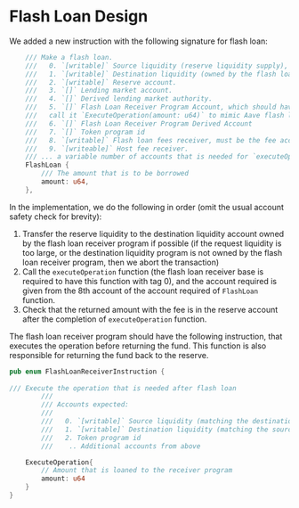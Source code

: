 # Flash Loan Design

We added a new instruction with the following signature for flash loan:
```rust
    /// Make a flash loan.
    ///   0. `[writable]` Source liquidity (reserve liquidity supply), minted by reserve liquidity mint
    ///   1. `[writable]` Destination liquidity (owned by the flash loan receiver program)
    ///   2. `[writable]` Reserve account.
    ///   3. `[]` Lending market account.
    ///   4. `[]` Derived lending market authority.
    ///   5. `[]` Flash Loan Receiver Program Account, which should have a function (which we will
    ///   call it `ExecuteOperation(amount: u64)` to mimic Aave flash loan) that has tag of 0.
    ///   6. `[]` Flash Loan Receiver Program Derived Account
    ///   7. `[]` Token program id
    ///   8. `[writable]` Flash loan fees receiver, must be the fee account specified at InitReserve.
    ///   9. `[writeable]` Host fee receiver.
    /// ... a variable number of accounts that is needed for `executeOperation(amount: u64)`.
    FlashLoan {
        /// The amount that is to be borrowed
        amount: u64,
    },
```
In the implementation, we do the following in order (omit the usual account safety check for brevity):
1. Transfer the reserve liquidity to the destination liquidity account owned by the flash loan receiver program if possible (if the request liquidity is too large, or the destination liquidity program is not owned by the flash loan receiver program, then we abort the transaction)
2. Call the `executeOperation` function (the flash loan receiver base is required to have this function with tag 0), and the account required is given from the 8th account of the account required of `FlashLoan` function.
3. Check that the returned amount with the fee is in the reserve account after the completion of `executeOperation` function.

The flash loan receiver program should have the following instruction, that executes the operation before returning the fund. This function is also responsible for returning the fund back to the reserve.

```rust
pub enum FlashLoanReceiverInstruction {
	
/// Execute the operation that is needed after flash loan
    	///
    	/// Accounts expected:
    	///
        ///   0. `[writable]` Source liquidity (matching the destination from above)
        ///   1. `[writable]` Destination liquidity (matching the source from above)
        ///   2. Token program id
        ///    .. Additional accounts from above

	ExecuteOperation{
		// Amount that is loaned to the receiver program
        amount: u64
    }
}

```
